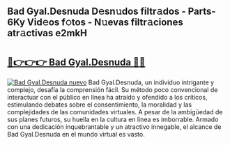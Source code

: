 ## Bad Gyal.Desnuda D𝚎sn𝚞dos filtr𝚊dos - Parts-6Ky Vid𝚎os f𝚘tos - N𝚞evas filtr𝚊ciones atr𝚊ctivas e2mkH

# <h2><a href="http://mbdry4.tromn.icu/?c=Bad+Gyal.Desnuda">🔗👉👉👉 Bad Gyal.Desnuda 🔗🔗</a></h2>

[![Bad Gyal.Desnuda nuevo](https://i.imgur.com/pEAQMta.gif)](http://mbdry4.tromn.icu/?c=Bad+Gyal.Desnuda)
Bad Gyal.Desnuda, un individuo intrigante y complejo, desafía la comprensión fácil. Su método poco convencional de interactuar con el público en línea ha atraído y ofendido a los críticos, estimulando debates sobre el consentimiento, la moralidad y las complejidades de las comunidades virtuales. A pesar de la ambigüedad de sus planes futuros, su huella en la cultura en línea es imborrable. Armado con una dedicación inquebrantable y un atractivo innegable, el alcance de Bad Gyal.Desnuda en el mundo virtual es vasto.
